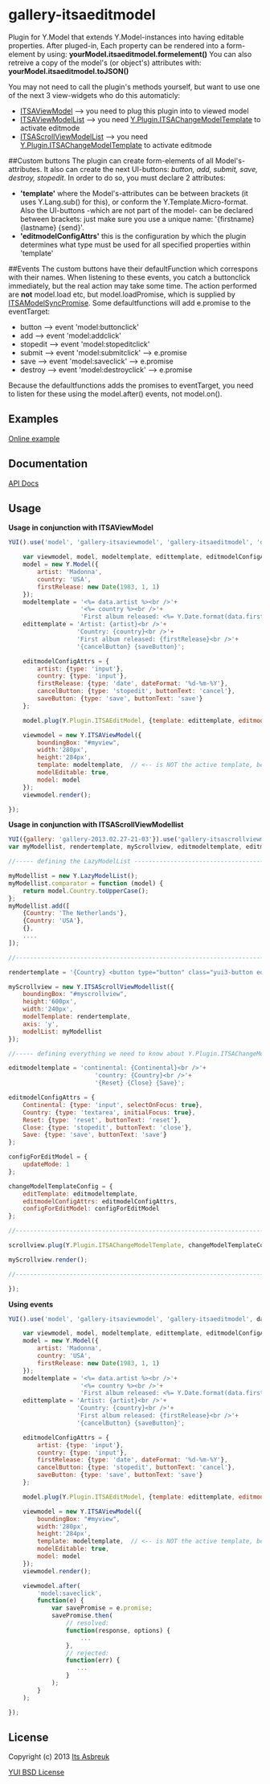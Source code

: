 gallery-itsaeditmodel
=====================

Plugin for Y.Model that extends Y.Model-instances into having editable properties.
After pluged-in, Each property can be rendered into a form-element by using: <b>yourModel.itsaeditmodel.formelement()</b>
You can also retreive a copy of the model's (or object's) attributes with: <b>yourModel.itsaeditmodel.toJSON()</b>


You may not need to call the plugin's methods yourself, but want to use one of the next 3 view-widgets who do this automaticly:

* [ITSAViewModel](../gallery-itsaviewmodel) --> you need to plug this plugin into to viewed model
* [ITSAViewModelList](../gallery-itsaviewmodellist) --> you need [Y.Plugin.ITSAChangeModelTemplate](../gallery-itsachangemodeltemplate) to activate editmode
* [ITSAScrollViewModelList](../gallery-itsascrollviewmodellist) --> you need [Y.Plugin.ITSAChangeModelTemplate](../gallery-itsachangemodeltemplate) to activate editmode


##Custom buttons
The plugin can create form-elements of all Model's-attributes. It also can create the next UI-buttons: <i>button, add, submit, save, destroy, stopedit</i>. In order to do so, you must declare 2 attributes:

* <b>'template'</b> where the Model's-attributes can be between brackets (it uses Y.Lang.sub() for this), or conform the Y.Template.Micro-format. Also the UI-buttons -which are not part of the model- can be declared between brackets: just make sure you use a unique name: '{firstname} {lastname} {send}'.
* <b>'editmodelConfigAttrs'</b> this is the configuration by which the plugin determines what type must be used for all specified properties within 'template'


##Events
The custom buttons have their defaultFunction which correspons with their names. When listening to these events, you catch a buttonclick immediately, but
the real action may take some time. The action performed are <b>not</b> model.load etc, but model.loadPromise, which is supplied by [ITSAModelSyncPromise](../gallery-itsamodelsyncpromise). Some defaultfunctions will add e.promise to the eventTarget:

* button   --> event 'model:buttonclick'
* add      --> event 'model:addclick'
* stopedit --> event 'model:stopeditclick'
* submit   --> event 'model:submitclick'  --> e.promise
* save     --> event 'model:saveclick'    --> e.promise
* destroy  --> event 'model:destroyclick' --> e.promise

Because the defaultfunctions adds the promises to eventTarget, you need to listen for these using the model.after() events, not model.on().

Examples
--------
[Online example](http://projects.itsasbreuk.nl/examples/itsaeditmodel/index.html)

Documentation
--------------
[API Docs](http://projects.itsasbreuk.nl/apidocs/classes/ITSAEditModel.html)

Usage
-----

<b>Usage in conjunction with ITSAViewModel</b>
```js
YUI().use('model', 'gallery-itsaviewmodel', 'gallery-itsaeditmodel', 'datatype-date-format', function(Y) {

    var viewmodel, model, modeltemplate, edittemplate, editmodelConfigAttrs;
    model = new Y.Model({
        artist: 'Madonna',
        country: 'USA',
        firstRelease: new Date(1983, 1, 1)
    });
    modeltemplate = '<%= data.artist %><br />'+
                    '<%= country %><br />'+
                    'First album released: <%= Y.Date.format(data.firstRelease, {format:"%d-%m-%Y"}) %>';
    edittemplate = 'Artist: {artist}<br />'+
                   'Country: {country}<br />'+
                   'First album released: {firstRelease}<br />'+
                   '{cancelButton} {saveButton}';

    editmodelConfigAttrs = {
        artist: {type: 'input'},
        country: {type: 'input'},
        firstRelease: {type: 'date', dateFormat: '%d-%m-%Y'},
        cancelButton: {type: 'stopedit', buttonText: 'cancel'},
        saveButton: {type: 'save', buttonText: 'save'}
    };

    model.plug(Y.Plugin.ITSAEditModel, {template: edittemplate, editmodelConfigAttrs : editmodelConfigAttrs});

    viewmodel = new Y.ITSAViewModel({
        boundingBox: "#myview",
        width:'280px',
        height:'284px',
        template: modeltemplate,  // <-- is NOT the active template, because edittemplate is used. But you can turn back to this one.
        modelEditable: true,
        model: model
    });
    viewmodel.render();

});
```

<b>Usage in conjunction with ITSAScrollViewModellist</b>
```js
YUI({gallery: 'gallery-2013.02.27-21-03'}).use('gallery-itsascrollviewmodellist', 'gallery-itsachangemodeltemplate', 'lazy-model-list', function(Y) {
var myModellist, rendertemplate, myScrollview, editmodeltemplate, editmodelConfigAttrs, configForEditModel, changeModelTemplateConfig;

//----- defining the LazyModelList -----------------------------------------------------

myModellist = new Y.LazyModelList();
myModellist.comparator = function (model) {
    return model.Country.toUpperCase();
};
myModellist.add([
    {Country: 'The Netherlands'},
    {Country: 'USA'},
    {},
    ....
]);

//--------------------------------------------------------------------------------------

rendertemplate = '{Country} <button type="button" class="yui3-button edittemplate">edit</button>';

myScrollview = new Y.ITSAScrollViewModellist({
    boundingBox: "#myscrollview",
    height:'600px',
    width:'240px',
    modelTemplate: rendertemplate,
    axis: 'y',
    modelList: myModellist
});

//----- defining everything we need to know about Y.Plugin.ITSAChangeModelTemplate -----

editmodeltemplate = 'continental: {Continental}<br />'+
                        'country: {Country}<br />'+
                        '{Reset} {Close} {Save}';

editmodelConfigAttrs = {
    Continental: {type: 'input', selectOnFocus: true},
    Country: {type: 'textarea', initialFocus: true},
    Reset: {type: 'reset', buttonText: 'reset'},
    Close: {type: 'stopedit', buttonText: 'close'},
    Save: {type: 'save', buttonText: 'save'}
};

configForEditModel = {
    updateMode: 1
};

changeModelTemplateConfig = {
    editTemplate: editmodeltemplate,
    editmodelConfigAttrs: editmodelConfigAttrs,
    configForEditModel: configForEditModel
};

//--------------------------------------------------------------------------------------

scrollview.plug(Y.Plugin.ITSAChangeModelTemplate, changeModelTemplateConfig);

myScrollview.render();

//--------------------------------------------------------------------------------------

});
```

<b>Using events</b>
```js
YUI().use('model', 'gallery-itsaviewmodel', 'gallery-itsaeditmodel', datatype-date-format', function(Y) {

    var viewmodel, model, modeltemplate, edittemplate, editmodelConfigAttrs;
    model = new Y.Model({
        artist: 'Madonna',
        country: 'USA',
        firstRelease: new Date(1983, 1, 1)
    });
    modeltemplate = '<%= data.artist %><br />'+
                    '<%= country %><br />'+
                    'First album released: <%= Y.Date.format(data.firstRelease, {format:"%d-%m-%Y"}) %>';
    edittemplate = 'Artist: {artist}<br />'+
                   'Country: {country}<br />'+
                   'First album released: {firstRelease}<br />'+
                   '{cancelButton} {saveButton}';

    editmodelConfigAttrs = {
        artist: {type: 'input'},
        country: {type: 'input'},
        firstRelease: {type: 'date', dateFormat: '%d-%m-%Y'},
        cancelButton: {type: 'stopedit', buttonText: 'cancel'},
        saveButton: {type: 'save', buttonText: 'save'}
    };

    model.plug(Y.Plugin.ITSAEditModel, {template: edittemplate, editmodelConfigAttrs : editmodelConfigAttrs});

    viewmodel = new Y.ITSAViewModel({
        boundingBox: "#myview",
        width:'280px',
        height:'284px',
        template: modeltemplate,  // <-- is NOT the active template, because edittemplate is used. But you can turn back to this one.
        modelEditable: true,
        model: model
    });
    viewmodel.render();

    viewmodel.after(
        'model:saveclick',
        function(e) {
            var savePromise = e.promise;
            savePromise.then(
                // resolved:
                function(response, options) {
                    ...
                },
                // rejected:
                function(err) {
                   ...
                }
            );
        }
    );

});
```

License
-------

Copyright (c) 2013 [Its Asbreuk](http://http://itsasbreuk.nl)

[YUI BSD License](http://developer.yahoo.com/yui/license.html)
